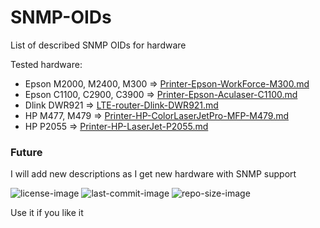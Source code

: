# SNMP-OIDs
List of described SNMP OIDs for hardware

Tested hardware:
- Epson M2000, M2400, M300 => [Printer-Epson-WorkForce-M300.md](Printer-Epson-WorkForce-M300.md)
- Epson C1100, C2900, C3900 => [Printer-Epson-Aculaser-C1100.md](Printer-Epson-Aculaser-C1100.md)
- Dlink DWR921 => [LTE-router-Dlink-DWR921.md](LTE-router-Dlink-DWR921.md)
- HP M477, M479 => [Printer-HP-ColorLaserJetPro-MFP-M479.md](Printer-HP-ColorLaserJetPro-MFP-M479.md)
- HP P2055 => [Printer-HP-LaserJet-P2055.md](Printer-HP-LaserJet-P2055.md)



### Future
I will add new descriptions as I get new hardware with SNMP support


![license-image](https://img.shields.io/github/license/remetremet/SNMP-OIDs?style=plastic)
![last-commit-image](https://img.shields.io/github/last-commit/remetremet/SNMP-OIDs?style=plastic)
![repo-size-image](https://img.shields.io/github/repo-size/remetremet/SNMP-OIDs?style=plastic)

Use it if you like it
